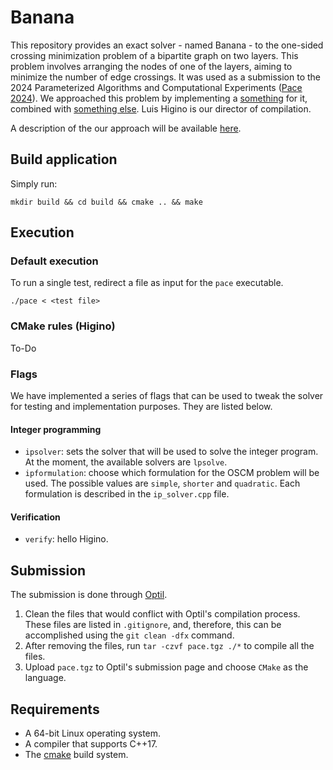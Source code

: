 # Banana

This repository provides an exact solver - named Banana - to the one-sided
crossing minimization problem of a bipartite graph on two layers. This problem
involves arranging the nodes of one of the layers, aiming to minimize the
number of edge crossings. It was used as a submission to the 2024 Parameterized
Algorithms and Computational Experiments
([Pace 2024](https://pacechallenge.org/)). We approached this problem by
implementing a [something]() for it, combined with [something else]().
Luis Higino is our director of compilation.

A description of the our approach will be available [here]().

## Build application

Simply run:

`mkdir build && cd build && cmake .. && make`

## Execution

### Default execution
To run a single test, redirect a file as input for the `pace` executable.

`./pace < <test file>`

### CMake rules (Higino)
To-Do

### Flags
We have implemented a series of flags that can be used to tweak the solver
for testing and implementation purposes. They are listed below.

#### Integer programming
- `ipsolver`: sets the solver that will be used to solve the integer program.
  At the moment, the available solvers are `lpsolve`.
- `ipformulation`: choose which formulation for the OSCM problem will be used.
  The possible values are `simple`, `shorter` and `quadratic`. Each formulation
  is described in the `ip_solver.cpp` file.

#### Verification
- `verify`: hello Higino.

## Submission

The submission is done through [Optil](https://www.optil.io/).

1. Clean the files that would conflict with Optil's compilation process. These
   files are listed in `.gitignore`, and, therefore, this can be accomplished
   using the `git clean -dfx` command.
2. After removing the files, run `tar -czvf pace.tgz ./*` to compile all the
   files.
3. Upload `pace.tgz` to Optil's submission page and choose `CMake` as the
   language.

## Requirements
- A 64-bit Linux operating system.
- A compiler that supports C++17.
- The [cmake](www.cmake.org) build system.
